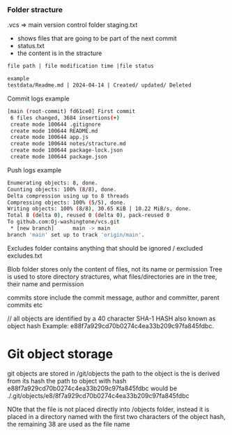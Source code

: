 ### Folder stracture

.vcs => main version control folder
staging.txt

- shows files that are going to be part of the next commit
- status.txt
- the content is in the stracture

```txt
file path | file modification time |file status

example
testdata/Readme.md | 2024-04-14 | Created/ updated/ Deleted
```

Commit logs example

```bash
[main (root-commit) fd61ce0] First commit
 6 files changed, 3684 insertions(+)
 create mode 100644 .gitignore
 create mode 100644 README.md
 create mode 100644 app.js
 create mode 100644 notes/stracture.md
 create mode 100644 package-lock.json
 create mode 100644 package.json
```

Push logs example

```bash
Enumerating objects: 8, done.
Counting objects: 100% (8/8), done.
Delta compression using up to 8 threads
Compressing objects: 100% (5/5), done.
Writing objects: 100% (8/8), 30.65 KiB | 10.22 MiB/s, done.
Total 8 (delta 0), reused 0 (delta 0), pack-reused 0
To github.com:Oj-washingtone/vcs.git
 * [new branch]      main -> main
branch 'main' set up to track 'origin/main'.
```

Excludes folder contains anything that should be ignored / excluded
excludes.txt

Blob folder stores only the content of files, not its name or permission
Tree is used to store directory stractures, what files/directories are in the tree, their name and permission

commits store include the commit message, author and committer, parent commits etc

// all objects are identified by a 40 character SHA-1 HASH also known as object hash
Example: e88f7a929cd70b0274c4ea33b209c97fa845fdbc.

# Git object storage

git objects are stored in /git/objects
the path to the object is the is derived from its hash
the path to object with hash e88f7a929cd70b0274c4ea33b209c97fa845fdbc would be
./.git/objects/e8/8f7a929cd70b0274c4ea33b209c97fa845fdbc

NOte that the file is not placed directly into /objects folder, instead it is placed in a directory named with the first two characters of the object hash, the remaining 38 are used as the file name
